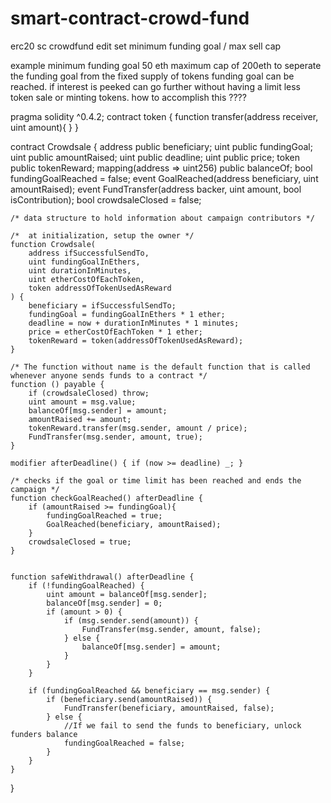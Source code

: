 # smart-contract-crowd-fund
erc20 sc crowdfund edit set minimum funding goal / max sell cap 

example minimum funding goal 50 eth maximum cap of 200eth to seperate the funding goal from the fixed supply of tokens 
funding goal can be reached. if interest is peeked can go further without having a limit less token sale or minting tokens.
how to accomplish this ????

pragma solidity ^0.4.2;
contract token { function transfer(address receiver, uint amount){  } }

contract Crowdsale {
    address public beneficiary;
    uint public fundingGoal; uint public amountRaised; uint public deadline; uint public price;
    token public tokenReward;
    mapping(address => uint256) public balanceOf;
    bool fundingGoalReached = false;
    event GoalReached(address beneficiary, uint amountRaised);
    event FundTransfer(address backer, uint amount, bool isContribution);
    bool crowdsaleClosed = false;

    /* data structure to hold information about campaign contributors */

    /*  at initialization, setup the owner */
    function Crowdsale(
        address ifSuccessfulSendTo,
        uint fundingGoalInEthers,
        uint durationInMinutes,
        uint etherCostOfEachToken,
        token addressOfTokenUsedAsReward
    ) {
        beneficiary = ifSuccessfulSendTo;
        fundingGoal = fundingGoalInEthers * 1 ether;
        deadline = now + durationInMinutes * 1 minutes;
        price = etherCostOfEachToken * 1 ether;
        tokenReward = token(addressOfTokenUsedAsReward);
    }

    /* The function without name is the default function that is called whenever anyone sends funds to a contract */
    function () payable {
        if (crowdsaleClosed) throw;
        uint amount = msg.value;
        balanceOf[msg.sender] = amount;
        amountRaised += amount;
        tokenReward.transfer(msg.sender, amount / price);
        FundTransfer(msg.sender, amount, true);
    }

    modifier afterDeadline() { if (now >= deadline) _; }

    /* checks if the goal or time limit has been reached and ends the campaign */
    function checkGoalReached() afterDeadline {
        if (amountRaised >= fundingGoal){
            fundingGoalReached = true;
            GoalReached(beneficiary, amountRaised);
        }
        crowdsaleClosed = true;
    }


    function safeWithdrawal() afterDeadline {
        if (!fundingGoalReached) {
            uint amount = balanceOf[msg.sender];
            balanceOf[msg.sender] = 0;
            if (amount > 0) {
                if (msg.sender.send(amount)) {
                    FundTransfer(msg.sender, amount, false);
                } else {
                    balanceOf[msg.sender] = amount;
                }
            }
        }

        if (fundingGoalReached && beneficiary == msg.sender) {
            if (beneficiary.send(amountRaised)) {
                FundTransfer(beneficiary, amountRaised, false);
            } else {
                //If we fail to send the funds to beneficiary, unlock funders balance
                fundingGoalReached = false;
            }
        }
    }
}
